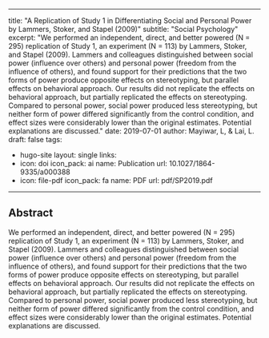 
---
title: "A Replication of Study 1 in Differentiating Social and Personal Power by Lammers, Stoker, and Stapel (2009)"
subtitle: "Social Psychology"
excerpt: "We performed an independent, direct, and better powered (N = 295) replication of Study 1, an experiment (N = 113) by Lammers, Stoker, and Stapel (2009). Lammers and colleagues distinguished between social power (influence over others) and personal power (freedom from the influence of others), and found support for their predictions that the two forms of power produce opposite effects on stereotyping, but parallel effects on behavioral approach. Our results did not replicate the effects on behavioral approach, but partially replicated the effects on stereotyping. Compared to personal power, social power produced less stereotyping, but neither form of power differed significantly from the control condition, and effect sizes were considerably lower than the original estimates. Potential explanations are discussed."
date: 2019-07-01
author: Mayiwar, L, & Lai, L.
draft: false
tags:
  - hugo-site
layout: single
links:
  - icon: doi
    icon_pack: ai
    name: Publication
    url: 10.1027/1864-9335/a000388  
  - icon: file-pdf
    icon_pack: fa
    name: PDF
    url: pdf/SP2019.pdf
---

## Abstract

We performed an independent, direct, and better powered (N = 295) replication of Study 1, an experiment (N = 113) by Lammers, Stoker, and Stapel (2009). Lammers and colleagues distinguished between social power (influence over others) and personal power (freedom from the influence of others), and found support for their predictions that the two forms of power produce opposite effects on stereotyping, but parallel effects on behavioral approach. Our results did not replicate the effects on behavioral approach, but partially replicated the effects on stereotyping. Compared to personal power, social power produced less stereotyping, but neither form of power differed significantly from the control condition, and effect sizes were considerably lower than the original estimates. Potential explanations are discussed.

